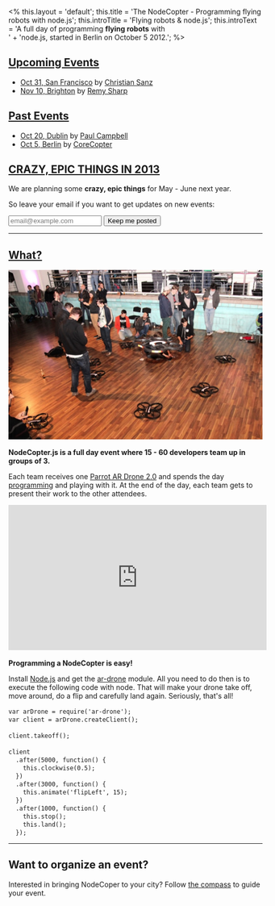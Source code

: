 <%
this.layout = 'default';
this.title = 'The NodeCopter - Programming flying robots with node.js';
this.introTitle = 'Flying robots & node.js';
this.introText =
  'A full day of programming <strong>flying robots</strong> with<br>' +
  'node.js, started in Berlin on October 5 2012.';
%>

<h2 id="upcoming-events"><a href="#upcoming-events">Upcoming Events</a></h2>

* [Oct 31, San Francisco](/2012/san-francisco/oct-31) by [Christian Sanz](https://twitter.com/csanz)
* [Nov 10, Brighton](/2012/brighton/nov-10) by [Remy Sharp](https://twitter.com/rem)

<h2 id="past-events"><a href="#past-events">Past Events</a></h2>

* [Oct 20, Dublin](/2012/dublin/oct-20) by [Paul Campbell](https://twitter.com/paulca)
* [Oct 5, Berlin](/2012/berlin/oct-5) by [CoreCopter](/core)

<h2 id="crazy-epic-2013"><a href="#crazy-epic-2013">CRAZY, EPIC THINGS IN 2013</a></h2>

We are planning some **crazy, epic things** for May - June next year.


So leave your email if you want to get updates on new events:

<form action="http://debuggable.createsend.com/t/r/s/yuwdjl/" method="post" id="subForm">
  <input class="email" placeholder="email@example.com" type="text" name="cm-yuwdjl-yuwdjl" id="yuwdjl-yuwdjl" />
  <input class="button" type="submit" value="Keep me posted" />
</form>

<hr>

<h2 id="what"><a href="#what">What?</a></h2>

<a href="https://plus.google.com/photos/107012710192519215701/albums/5797983156265725345/5797983612429153602?authkey=CPbAwfmC75faBg">
  <img width="512" width="341" src="/img/homepage_photo.jpg" />
</a>


**NodeCopter.js is a full day event where 15 - 60 developers team up in groups of 3.**

<p>
  Each team receives one <a href="http://ardrone2.parrot.com/">Parrot
    AR Drone 2.0</a> and spends the day <a
    href="https://github.com/felixge/node-ar-drone">programming</a> and
  playing with it. At the end of the day, each team gets to present
  their work to the other attendees.
</p>

<iframe width="512" height="288" src="http://www.youtube.com/embed/t13jGeBAWrA" frameborder="0" allowfullscreen></iframe>

**Programming a NodeCopter is easy!**

Install [Node.js](http://nodejs.org) and get the
[ar-drone](http://github.com/felixge/node-ar-drone) module. All you need to do then is
to execute the following code with node. That will make your drone take off,
move around, do a flip and carefully land again. Seriously, that's all!

```
var arDrone = require('ar-drone');
var client = arDrone.createClient();

client.takeoff();

client
  .after(5000, function() {
    this.clockwise(0.5);
  })
  .after(3000, function() {
    this.animate('flipLeft', 15);
  })
  .after(1000, function() {
    this.stop();
    this.land();
  });
```

<hr>

<h2 id="organize">Want to organize an event?</h2>

Interested in bringing NodeCoper to your city? Follow [the compass](/compass)
to guide your event.
